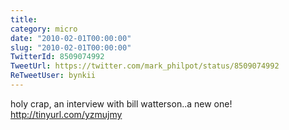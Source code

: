 ```yaml
---
title: 
category: micro
date: "2010-02-01T00:00:00"
slug: "2010-02-01T00:00:00"
TwitterId: 8509074992
TweetUrl: https://twitter.com/mark_philpot/status/8509074992
ReTweetUser: bynkii
---
```


<i class="fa fa-retweet" aria-hidden="true"></i> holy crap, an interview with bill watterson..a new one! http://tinyurl.com/yzmujmy